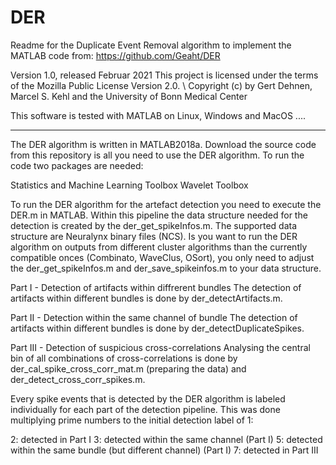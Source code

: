 # DER 
Readme for the Duplicate Event Removal algorithm to implement the MATLAB code from:
https://github.com/Geaht/DER

Version 1.0, released Februar 2021
This project is licensed under the terms of the Mozilla Public License Version 2.0. \\
Copyright (c) by Gert Dehnen, Marcel S. Kehl and the University of Bonn Medical Center

This software is tested with MATLAB on Linux, Windows and MacOS ....

------------------------------------------------------------------------------------------
The DER algorithm is written in MATLAB2018a. Download the source code from this repository
is all you need to use the DER algorithm. To run the code two packages are needed:

Statistics and Machine Learning Toolbox
Wavelet Toolbox


To run the DER algorithm for the artefact detection you need to execute the DER.m in MATLAB.
Within this pipeline the data structure needed for the detection is created by the der_get_spikeInfos.m.
The supported data structure are Neuralynx binary files (NCS). Is you want to run the DER algorithm
on outputs from different cluster algorithms than the currently compatible onces (Combinato, WaveClus,
OSort), you only need to adjust the der_get_spikeInfos.m and der_save_spikeinfos.m to your data structure.

Part I - Detection of artifacts within diffrerent bundles
The detection of artifacts within different bundles is done by der_detectArtifacts.m.

Part II - Detection within the same channel of bundle
The detection of artifacts within different bundles is done by der_detectDuplicateSpikes.

Part III - Detection of suspicious cross-correlations
Analysing the central bin of all combinations of cross-correlations is done by
der_cal_spike_cross_corr_mat.m (preparing the data) and der_detect_cross_corr_spikes.m.

Every spike events that is detected by the DER algorithm is labeled individually for each part of
the detection pipeline. This was done multiplying prime numbers to the initial detection label of 1:

2: detected in Part I
3: detected within the same channel (Part I)
5: detected within the same bundle (but different channel) (Part I)
7: detected in Part III




